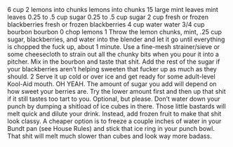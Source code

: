 <?xml version="1.0" encoding="UTF-8"?>
<!DOCTYPE gourmetDoc>
<gourmetDoc>
	<recipe id="218">
		<title>BLACKBERRY-MINT SPIKED LEMONADE</title>
		<yields>6 cup</yields>
		<ingredient-list>
			<ingredient>
				<amount>2</amount>
				<item>lemons into chunks</item>
				<key>lemons into chunks</key>
			</ingredient>
			<ingredient>
				<amount>15</amount>
				<unit>large</unit>
				<item>mint leaves</item>
				<key>mint leaves</key>
			</ingredient>
			<ingredient>
				<item>0.25 to .5 cup sugar</item>
				<key>0.25 to .5 cup sugar</key>
			</ingredient>
			<ingredient>
				<amount>2</amount>
				<unit>cup</unit>
				<item>fresh or frozen blackberries</item>
				<key>fresh or frozen blackberries</key>
			</ingredient>
			<ingredient>
				<amount>4</amount>
				<unit>cup</unit>
				<item>water</item>
				<key>water</key>
			</ingredient>
			<ingredient>
				<amount>3/4</amount>
				<unit>cup</unit>
				<item>bourbon</item>
				<key>bourbon</key>
			</ingredient>
		</ingredient-list>
		<instructions>0 chop lemons
1 Throw the lemon chunks, mint, .25 cup sugar, blackberries, and water into the blender and let it go until everything is chopped the fuck up, about 1 minute. Use a fine-mesh strainer/sieve or some cheesecloth to strain out all the chunky bits when you pour it into a pitcher. Mix in the bourbon and taste that shit. Add the rest of the sugar if your blackberries aren’t helping sweeten that fucker up as much as they should.
2 Serve it up cold or over ice and get ready for some adult-level Kool-Aid mouth. OH YEAH.</instructions>
		<modifications>The amount of sugar you add will depend on how sweet your berries are. Try the lower amount first and then up that shit if it still tastes too tart to you.
 Optional, but please.
Don’t water down your punch by dumping a shitload of ice cubes in there. Those little bastards will melt quick and dilute your drink. Instead, add frozen fruit to make that shit look classy. A cheaper option is to freeze a couple inches of water in your Bundt pan (see House Rules) and stick that ice ring in your punch bowl. That shit will melt much slower than cubes and look way more badass.</modifications>
	</recipe>
	
</gourmetDoc>